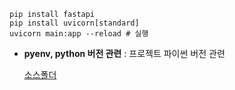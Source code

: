 ```
pip install fastapi
pip install uvicorn[standard]
uvicorn main:app --reload # 실행
```
- **pyenv, python 버전 관련** : 프로젝트 파이썬 버전 관련
 
   [소스폴더](./pyenv)
